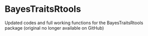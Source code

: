 # BayesTraitsRtools
Updated codes and full working functions for the BayesTraitsRtools package (original no longer available on GitHub)
